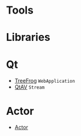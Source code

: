 
# Tools


# Libraries


# Qt
- [TreeFrog](https://github.com/treefrogframework/treefrog-framework) `WebApplication`
- [QtAV](https://github.com/wang-bin/QtAV) `Stream`

# Actor
- [Actor](https://github.com/actor-framework/actor-framework)
